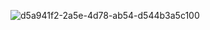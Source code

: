 ![d5a941f2-2a5e-4d78-ab54-d544b3a5c100](https://github.com/Marcos03BR/SoloLearn-C/assets/45741056/80a6143f-e1d4-45da-a4f9-ef9347990d35)
